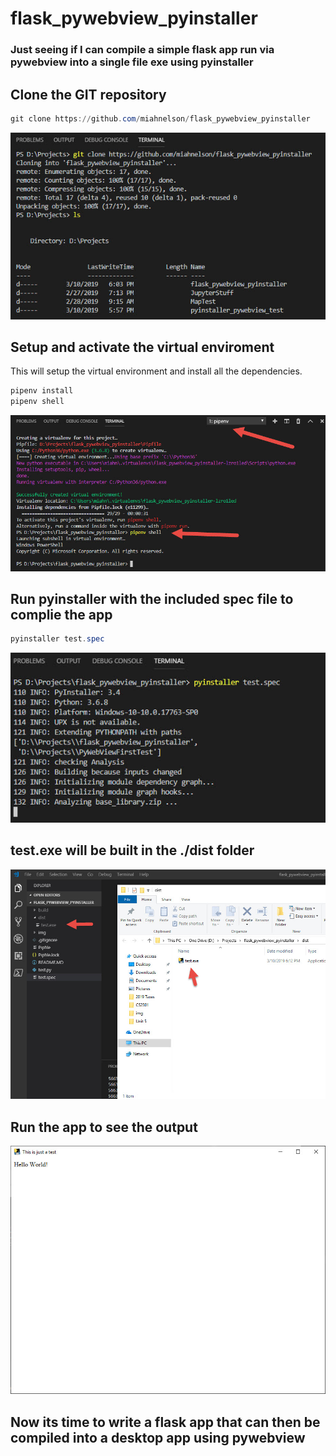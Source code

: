 # flask_pywebview_pyinstaller
### Just seeing if I can compile a simple flask app run via pywebview into a single file exe using pyinstaller

## Clone the GIT repository

```powershell
git clone https://github.com/miahnelson/flask_pywebview_pyinstaller
```
![alt text](./img/git_clone.jpg?style=centerme)

## Setup and activate the virtual enviroment
This will setup the virtual environment and install all the dependencies. 
```powershell
pipenv install
pipenv shell
```
![alt text](./img/pipenv_install.jpg?style=centerme)


## Run pyinstaller with the included spec file to complie the app
```powershell
pyinstaller test.spec
```
![alt text](./img/pyinstaller_test.jpg?style=centerme)

## test.exe will be built in the ./dist folder

![alt text](./img/Built.jpg?style=centerme)

## Run the app to see the output

![alt text](./img/app.jpg?style=centerme)

## Now its time to write a flask app that can then be compiled into a desktop app using pywebview

